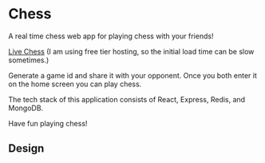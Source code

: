 # Chess

A real time chess web app for playing chess with your friends!

[Live Chess](https://live-chess.herokuapp.com) (I am using free tier hosting, so the initial load time can be slow sometimes.)

Generate a game id and share it with your opponent. Once you both enter it on the home screen you can play chess. 

The tech stack of this application consists of React, Express, Redis, and MongoDB.

Have fun playing chess!

## Design

